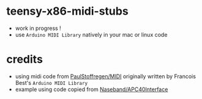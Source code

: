# teensy-x86-midi-stubs
* work in progress !
* use ```Arduino MIDI Library``` natively in your mac or linux code 

# credits
* using midi code from [PaulStoffregen/MIDI](https://github.com/PaulStoffregen/MIDI) originally written by Francois Best's ```Arduino MIDI Library```
* example using code copied from [Naseband/APC40Interface](https://github.com/Naseband/APC40Interface)

